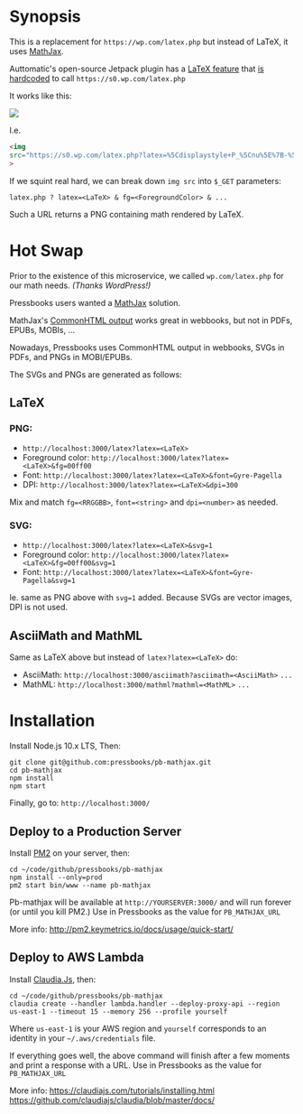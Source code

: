 # Synopsis

This is a replacement for `https://wp.com/latex.php`  but instead of LaTeX, it uses [MathJax](https://www.mathjax.org/).

Auttomatic's open-source Jetpack plugin has a [LaTeX feature](https://en.support.wordpress.com/latex/) that [is hardcoded](https://github.com/Automattic/jetpack/blob/45a6dfefbd8f4239cd61cbd28f361e9ef6036cac/modules/latex.php#L87)
to call `https://s0.wp.com/latex.php`

It works like this:

<p><img src="https://s0.wp.com/latex.php?latex=%5Cdisplaystyle+P_%5Cnu%5E%7B-%5Cmu%7D%28z%29%3D%5Cfrac%7B%5Cleft%28z%5E2-1%5Cright%29%5E%7B%5Cfrac%7B%5Cmu%7D%7B2%7D%7D%7D%7B2%5E%5Cmu+%5Csqrt%7B%5Cpi%7D%5CGamma%5Cleft%28%5Cmu%2B%5Cfrac%7B1%7D%7B2%7D%5Cright%29%7D%5Cint_%7B-1%7D%5E1%5Cfrac%7B%5Cleft%281-t%5E2%5Cright%29%5E%7B%5Cmu+-%5Cfrac%7B1%7D%7B2%7D%7D%7D%7B%5Cleft%28z%2Bt%5Csqrt%7Bz%5E2-1%7D%5Cright%29%5E%7B%5Cmu-%5Cnu%7D%7Ddt&amp;fg=000000&bg=T" ></p>

I.e.

```html
<img 
src="https://s0.wp.com/latex.php?latex=%5Cdisplaystyle+P_%5Cnu%5E%7B-%5Cmu%7D%28z%29%3D%5Cfrac%7B%5Cleft%28z%5E2-1%5Cright%29%5E%7B%5Cfrac%7B%5Cmu%7D%7B2%7D%7D%7D%7B2%5E%5Cmu+%5Csqrt%7B%5Cpi%7D%5CGamma%5Cleft%28%5Cmu%2B%5Cfrac%7B1%7D%7B2%7D%5Cright%29%7D%5Cint_%7B-1%7D%5E1%5Cfrac%7B%5Cleft%281-t%5E2%5Cright%29%5E%7B%5Cmu+-%5Cfrac%7B1%7D%7B2%7D%7D%7D%7B%5Cleft%28z%2Bt%5Csqrt%7Bz%5E2-1%7D%5Cright%29%5E%7B%5Cmu-%5Cnu%7D%7Ddt&amp;fg=000000" 
>
```

If we squint real hard, we can break down `img src` into `$_GET` parameters:

`latex.php ? latex=<LaTeX> & fg=<ForegroundColor> & ...`

Such a URL returns a PNG containing math rendered by LaTeX.

# Hot Swap

Prior to the existence of this microservice, we called `wp.com/latex.php` for our math needs. _(Thanks WordPress!)_

Pressbooks users wanted a [MathJax](https://www.mathjax.org/) solution. 

MathJax's [CommonHTML output](http://docs.mathjax.org/en/latest/options/output-processors/CommonHTML.html) works great in webbooks, but not in PDFs, EPUBs, MOBIs, ...

Nowadays, Pressbooks uses CommonHTML output in webbooks, SVGs in PDFs, and PNGs in MOBI/EPUBs. 

The SVGs and PNGs are generated as follows:

## LaTeX

### PNG:

+ `http://localhost:3000/latex?latex=<LaTeX>`
+ Foreground color: `http://localhost:3000/latex?latex=<LaTeX>&fg=00ff00`
+ Font: `http://localhost:3000/latex?latex=<LaTeX>&font=Gyre-Pagella`
+ DPI: `http://localhost:3000/latex?latex=<LaTeX>&dpi=300`

Mix and match `fg=<RRGGBB>`, `font=<string>` and `dpi=<number>` as needed.

### SVG:

+ `http://localhost:3000/latex?latex=<LaTeX>&svg=1`
+ Foreground color: `http://localhost:3000/latex?latex=<LaTeX>&fg=00ff00&svg=1`
+ Font: `http://localhost:3000/latex?latex=<LaTeX>&font=Gyre-Pagella&svg=1`

Ie. same as PNG above with `svg=1` added. Because SVGs are vector images, DPI is not used.
 
## AsciiMath and MathML

Same as LaTeX above but instead of `latex?latex=<LaTeX>` do:

+ AsciiMath: `http://localhost:3000/asciimath?asciimath=<AsciiMath>` `...`
+ MathML: `http://localhost:3000/mathml?mathml=<MathML>` `...`

# Installation

Install Node.js 10.x LTS, Then:

    git clone git@github.com:pressbooks/pb-mathjax.git
    cd pb-mathjax
    npm install
    npm start
    
Finally, go to: `http://localhost:3000/`

## Deploy to a Production Server

Install [PM2](http://pm2.keymetrics.io/) on your server, then:

    cd ~/code/github/pressbooks/pb-mathjax
    npm install --only=prod
    pm2 start bin/www --name pb-mathjax

Pb-mathjax will be available at `http://YOURSERVER:3000/` and will run forever (or until you kill PM2.) Use in Pressbooks as the value for `PB_MATHJAX_URL`

More info: http://pm2.keymetrics.io/docs/usage/quick-start/


## Deploy to AWS Lambda

Install [Claudia.Js](https://claudiajs.com/), then:

    cd ~/code/github/pressbooks/pb-mathjax
    claudia create --handler lambda.handler --deploy-proxy-api --region us-east-1 --timeout 15 --memory 256 --profile yourself

Where `us-east-1` is your AWS region and `yourself` corresponds to an identity in your `~/.aws/credentials` file. 

If everything goes well, the above command will finish after a few moments and print a response with a URL. Use in Pressbooks as the value for `PB_MATHJAX_URL`

More info: https://claudiajs.com/tutorials/installing.html https://github.com/claudiajs/claudia/blob/master/docs/

